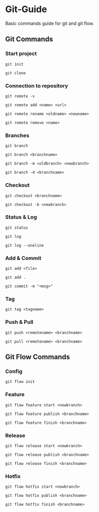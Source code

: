 # Git-Guide
Basic commands guide for git and git flow.

## Git Commands

### Start project

```
git init
```

```
git clone
```

### Connection to repository

```
git remote -v
```

```
git remote add <name> <url>
```

```
git remote rename <oldname> <newname>
```

```
git remote remove <name>
```

### Branches

```
git branch
```

```
git branch <branchname>
```

```
git branch -m <oldbranch> <newbranch>
```

```
git branch -d <branchname>
```

### Checkout

```
git checkout <branchname>
```

```
git checkout -b <newbranch>
```

### Status & Log

```
git status
```

```
git log
```

```
git log --oneline
```

### Add & Commit

```
git add <file>
```

```
git add .
```

```
git commit -m "<msg>"
```

### Tag

```
git tag <tagname>
```

### Push & Pull

```
git push <remotename> <branchname>
```

```
git pull <remotename> <branchname>
```

## Git Flow Commands

### Config

```
git flow init
```

### Feature

```
git flow feature start <newbranch>
```

```
git flow feature publish <branchname>
```

```
git flow feature finish <branchname>
```

### Release

```
git flow release start <newbranch>
```

```
git flow release publish <branchname>
```

```
git flow release finish <branchname>
```

### Hotfix

```
git flow hotfix start <newbranch>
```

```
git flow hotfix publish <branchname>
```

```
git flow hotfix finish <branchname>
```
